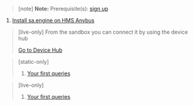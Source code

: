 > [note]  **Note:** Prerequisite(s): [sign up](/docs/usermd/getting-started/sign-up.md) 

1. [Install sa.engine on HMS Anybus](/docs/usermd/getting-started/hgp/install.md)


> [live-only]
> From the sandbox you can connect it by using the device hub
> <div class="CTACont">
> <a class="CTABtn" role="button" href="#/device_hub/getStarted/hgp">
> <span>Go to Device Hub</span>
> </a>
> </div>

> [static-only]
> 1.  [Your first queries](https://docs.streamanalyze.com/index.html#/docs/md/tutorial/README.md)


> [live-only]
> 1.  [Your first queries](/docs/md/tutorial/README.md)

